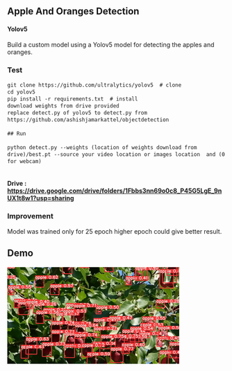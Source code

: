 ## Apple And Oranges Detection 


#### Yolov5

Build a custom model using a Yolov5 model for detecting the apples
and oranges. 





### Test

```
git clone https://github.com/ultralytics/yolov5  # clone
cd yolov5
pip install -r requirements.txt  # install
download weights from drive provided
replace detect.py of yolov5 to detect.py from https://github.com/ashishjamarkattel/objectdetection 

## Run

python detect.py --weights (location of weights download from drive)/best.pt --source your video location or images location  and (0 for webcam)


```
#### Drive : https://drive.google.com/drive/folders/1Fbbs3nn69o0c8_P45G5LgE_9nUX1t8w1?usp=sharing
### Improvement 

Model was trained only for 25 epoch higher epoch could give better result.

## Demo

#### 

![alt text](https://github.com/ashishjamarkattel/objectdetection/blob/master/ezgif.com-gif-maker.gif)

